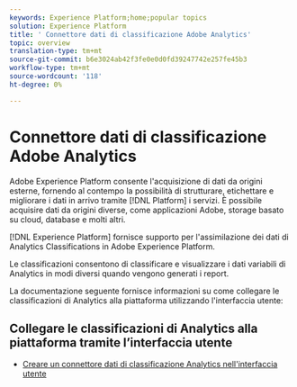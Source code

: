 ```yaml
---
keywords: Experience Platform;home;popular topics
solution: Experience Platform
title: ' Connettore dati di classificazione Adobe Analytics'
topic: overview
translation-type: tm+mt
source-git-commit: b6e3024ab42f3fe0e0d0fd39247742e257fe45b3
workflow-type: tm+mt
source-wordcount: '118'
ht-degree: 0%

---
```



#  Connettore dati di classificazione Adobe Analytics

Adobe Experience Platform consente l&#39;acquisizione di dati da origini esterne, fornendo al contempo la possibilità di strutturare, etichettare e migliorare i dati in arrivo tramite [!DNL Platform] i servizi. È possibile acquisire dati da origini diverse, come applicazioni  Adobe, storage basato su cloud, database e molti altri.

[!DNL Experience Platform] fornisce supporto per l&#39;assimilazione dei dati di Analytics Classifications in Adobe Experience Platform.

Le classificazioni consentono di classificare e visualizzare i dati variabili di Analytics in modi diversi quando vengono generati i report.

La documentazione seguente fornisce informazioni su come collegare le classificazioni di Analytics alla piattaforma utilizzando l&#39;interfaccia utente:

## Collegare le classificazioni di Analytics alla piattaforma tramite l’interfaccia utente

- [Creare un connettore dati di classificazione Analytics nell&#39;interfaccia utente](../../tutorials/ui/create/adobe-applications/classifications.md)